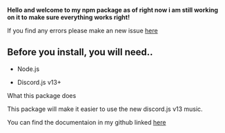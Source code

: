 __Hello and welcome to my npm package as of right now i am still working on it to make sure everything works right!__

If you find any errors please make an new issue [here](https://github.com/sniper19p/broken_bones-Discord-music/issues)

Before you install, you will need..
--------------------------------------
- Node.js

- Discord.js v13+

What this package does

This package will make it easier to use the new discord.js v13 music.

You can find the documentaion in my github linked [here](https://github.com/sniper19p/broken_bones-Discord-music/tree/Docs)

